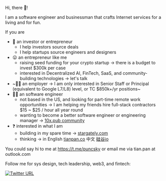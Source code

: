Hi, there 👋! 

I am a software engineer and businessman that crafts Internet services for a living and for fun.

If you are

* 👔 an investor or entrepreneur
    * I help investors source deals
    * I help startups source engineers and designers
* 😛 an entrepreneur like me
    * raising seed funding for your crypto startup → there is a budget to invest $300k per case
    * interested in Decentralized AI, FinTech, SaaS, and community-building technologies → let's talk
* ~🕵️‍♀️ an employer → I am only interested in Senior Staff or Principal (equivalent to Google L7/L8) level, or TC $850k+/yr positions~
* 👩‍💻 an software engineer
    * not based in the US, and looking for part-time remote work opportunities → I am helping my friends hire full-stack contractors $15 ~ $25 / hour all year round
    * wanting to become a better software engineer or engineering manager → [10x.pub community](https://github.com/puncsky/system-design-and-architecture)
* ❓ interested in what I am 
    * building in my spare time → [stargately.com](https://stargately.com)
    * thinking → in English [tianpan.co](https://tianpan.co) 中文 [硅谷io](https://guigu.io)

You could say hi to me at https://t.me/puncsky or email me via tian.pan at outlook.com

Follow me for sys design, tech leadership, web3, and fintech:

[![Twitter URL](https://img.shields.io/twitter/url/https/twitter.com/puncsky.svg?style=social&label=Follow%20Tian%20Pan)](https://twitter.com/intent/follow?region=follow_link&screen_name=tianpan10x)
